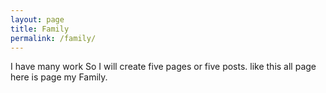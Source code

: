 ```yaml
---
layout: page
title: Family
permalink: /family/
---
```


I have many work So I will create  five pages or five posts. like this all page here is page my Family.
